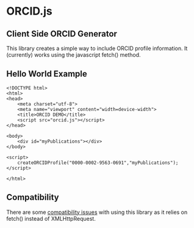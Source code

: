 ORCID.js
========

Client Side ORCID Generator
---------------------------

This library creates a simple way to include ORCID profile information. It (currently) works using the javascript fetch() method.

Hello World Example
-------------------
```
<!DOCTYPE html>
<html>
<head>
    <meta charset="utf-8">
    <meta name="viewport" content="width=device-width">
    <title>ORCID DEMO</title>
    <script src="orcid.js"></script>
</head>

<body>
    <div id="myPublications"></div>
</body>

<script>
    createORCIDProfile("0000-0002-9563-0691","myPublications");
</script>

</html>
```

Compatibility
-------------
There are some <a href="http://caniuse.com/#feat=fetch">compatibility issues</a> with using this library as it relies on fetch() instead of XMLHttpRequest.